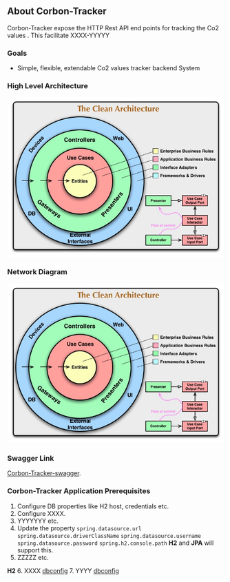 ## About Corbon-Tracker
Corbon-Tracker expose the HTTP Rest API end points for tracking the Co2 values .
This facilitate XXXX-YYYYY

### Goals
* Simple, flexible, extendable Co2 values tracker backend System

### High Level Architecture

![Hight Level Architecture](./docs/images/CleanArchitecture.jpg)


### Network Diagram

![Network Diagram](./docs/images/CleanArchitecture.jpg)

### Swagger Link 
[Corbon-Tracker-swagger](https://xxyyy/).

### Corbon-Tracker Application Prerequisites

1. Configure DB properties like H2 host, credentials etc.
2. Configure XXXX.
3. YYYYYYY etc. 
4. Update the property `spring.datasource.url` `spring.datasource.driverClassName` `spring.datasource.username` `spring.datasource.password` `spring.h2.console.path`  **H2** and **JPA** will support this.
5. ZZZZZ etc. 

**H2**
6. XXXX [dbconfig](./docs/images/CleanArchitecture.jpg) 
7. YYYY [dbconfig](./docs/images/CleanArchitecture.jpg)   
